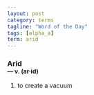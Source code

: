 ```yaml
---
layout: post
category: terms
tagline: "Word of the Day"
tags: [alpha_a]
term: arid
---
```


<h3>Arid<br/> <small>&mdash; v. (ar<span>&middot;</span>id)</small></h3>
<p><ol>
<li>to create a vacuum</li>
</ol></p>

